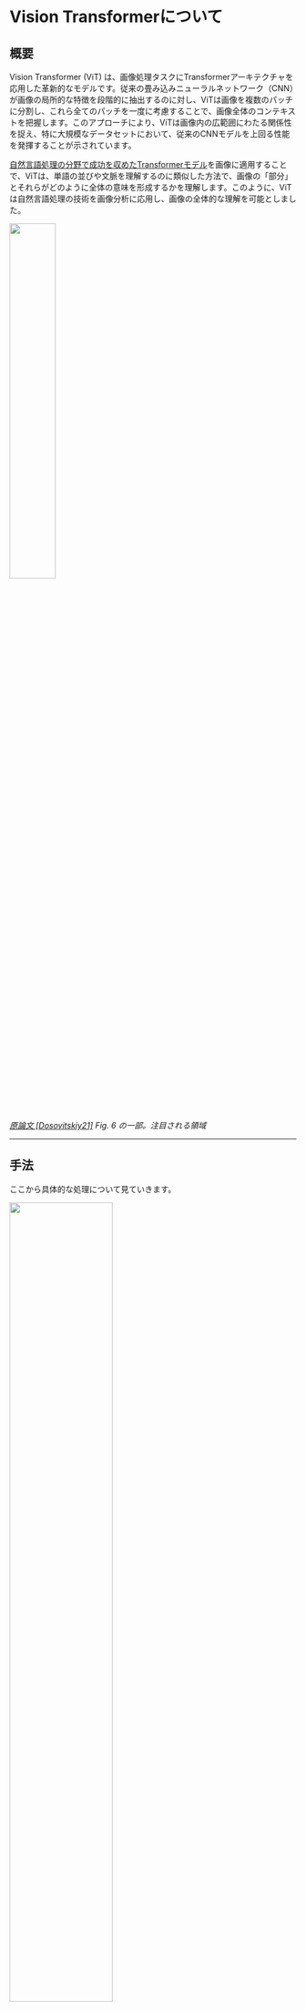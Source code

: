 # Vision Transformerについて

## 概要
Vision Transformer (ViT) は、画像処理タスクにTransformerアーキテクチャを応用した革新的なモデルです。従来の畳み込みニューラルネットワーク（CNN）が画像の局所的な特徴を段階的に抽出するのに対し、ViTは画像を複数のパッチに分割し、これら全てのパッチを一度に考慮することで、画像全体のコンテキストを把握します。このアプローチにより、ViTは画像内の広範囲にわたる関係性を捉え、特に大規模なデータセットにおいて、従来のCNNモデルを上回る性能を発揮することが示されています。

[自然言語処理の分野で成功を収めたTransformerモデル](./mlp.md)を画像に適用することで、ViTは、単語の並びや文脈を理解するのに類似した方法で、画像の「部分」とそれらがどのように全体の意味を形成するかを理解します。このように、ViTは自然言語処理の技術を画像分析に応用し、画像の全体的な理解を可能としました。


<img src="https://github.com/shizoda/education/assets/34496702/819c94b6-355e-43cc-a79c-a6b0a50f02dd" width=40%>

*[原論文 [Dosovitskiy21]](https://openreview.net/forum?id=YicbFdNTTy) Fig. 6 の一部。注目される領域*


*** 

## 手法

ここから具体的な処理について見ていきます。

<img src="https://github.com/shizoda/education/assets/34496702/f4d8612f-66a6-4302-8163-dd5d8d63f27d" width=60%>

*[原論文 [Dosovitskiy21]](https://openreview.net/forum?id=YicbFdNTTy) Fig. 1 の一部。全体構成を表す*

#### 前提

- **入力画像サイズ**: $X \times Y$ ピクセル、チャネル数 $C$ （例: 224x224ピクセル, RGB画像として $C=3$ ）
- **パッチサイズ**: $P \times P$ ピクセル（例: 16x16ピクセル）
- **パッチの数 $(N)$**: $\frac{X}{P} \times \frac{Y}{P}$ （例: $14 \times 14 = 196$）
- **パッチの次元 $(D)$**: モデル固有のパラメータ（例: 512）
- **モデルのヘッド数 $(H)$**: モデル固有のパラメータ（例: 8）

## パッチの準備
ViTでは、入力画像（ $X \times Y$ ピクセル・ $C$ チャネル、例: 224x224ピクセル・3チャネル）を、 $P \times P$ ピクセルのパッチ（例: 16x16ピクセル）に分割して、各パッチを独立した情報の単位として扱います。パッチはフラット化され、全結合層を通じて特定の長さのベクトルに変換されます。

## 位置情報の追加
Transformerは元来、テキストデータを扱うために設計されました。テキストデータで順序があるように、画像のパッチが全体のどの位置にあるのかをモデルが理解するためには、位置情報を明示的に付与する必要があります。ViTでは、各パッチベクトルに位置を表すベクトルを加算します。

位置エンコーディングには
- 固定式（sin/cos関数に基づく）
- 学習可能なエンコーディング
の2種類があります。いずれも、パッチが元の画像のどこにあったかを表す情報を提供します。

## Transformer エンコード

<img src="https://github.com/shizoda/education/assets/34496702/f077090b-f69b-484a-b448-c2d9bd1a5891" width=20%>

*[原論文 [Dosovitskiy21]](https://openreview.net/forum?id=YicbFdNTTy) Fig. 1 の一部。Transformer エンコーダの構成*

### 前提

#### Self-Attention
自然言語処理で提案された Self-Attention は、ここでは各パッチが他の全パッチとどのように関連しているかを計算し、その情報を基に新たな特徴表現を生成します。

#### Multi-Head Attention
Multi-Head Attention では、各パッチに対して複数の「Attentionヘッド」を用いて処理を行います。これにより、モデルは画像の異なる部分から異なる種類の情報を同時に抽出することができます。Multi-Head Attention の主な目的は、画像の異なる特徴やパターンを複数の「視点」から捉えることです。

### Attention ヘッドごとの処理

#### Query, Key, Valueの生成
入力された特徴量ベクトル（ $D$ 次元、例: 512次元）は、各Headごとに独立した全結合層を通じて、Query(Q)、Key(K)、Value(V)に変換されます。これらのベクトルは、Attentionの計算に不可欠です。各全結合層は入力（ $D$ 次元）から、出力サイズが（ $D/H$ 次元、例では $512/8=64$ 次元）のベクトルを生成します。

### Attentionスコアの計算
各Queryベクトルに対して、全パッチから得たKeyベクトルとの内積を計算し、結果としてパッチの数 （ $N$ 個） と同数の「Attentionスコア」を求めます（例: 196パッチの場合、196個のスコアがそれぞれのQueryに対して計算されます）。このAttentionスコアは、各要素が他の要素にどれだけ注目すべきかを示します。内積はベクトル間の「近さ」を数値化する一つの方法であり、この場合はあるパッチのQueryが、他の全パッチのKeyとどれだけ「近い」か、すなわちどれだけ関連があるかを示します。

内積は2つのベクトルがどれだけ同じ方向を向いているかを示す指標です。 $ \mathbf{Q} \cdot \mathbf{K} $ などと書かれ、内積の値が大きいほど 2 つのベクトルが似た方向を持つことを意味します。ViT では、あるパッチのQueryが、他のパッチのKeyとどれだけ関連しているかを示します。

### Softmaxによる正規化
スケーリングされたAttentionスコアにSoftmax関数を適用し、正規化されたAttentionの重みを得ます。この処理により、各Queryに対して計算されたスコアが0から1の間の値に変換され、全スコアの合計が1になります。これにより、各Keyに対するQueryの関心度が確率として表現されます。

- **Softmax関数とは**: 一連の数値を正規化して確率分布に変換する関数です。式で表すと $ \text{Softmax}(\mathbf{x})_i = \frac{e^{x_i}}{\sum_j e^{x_j}} $ となります。これにより各Attentionスコアを確率の形に変換し、特定のQueryに対する全Keyの関連度として用います。

### Attention を重みとした Value の和
得られたAttentionの重みを、全てのパッチから得たValueそれぞれに適用し、重み付け和を計算します。あるパッチのQueryについて、全パッチからのValueの加重平均によって特徴表現が作られます。この特徴表現は、各AttentionヘッドにおけるValueと同じサイズ（$D/H$ 次元）をもちます。例での $D=512$, $H=8$ の場合、各出力ベクトルのサイズは 64 次元となります。。

### 全 Head からの特徴表現の結合

Multi-Head Attentionの各ヘッドから出てくる $D/H$ 次元（例では64次元）のベクトルを結合（concatenate）すると、最終的 $D$ 次元（例では 512 次元）のベクトルとなります。

## タスクへの利用
Transformerエンコードにより得られた出力ベクトル（ $D$ 次元、例: 512次元）は、画像分類や物体検出といった各種のタスクに使用できます。このようにして、ViT は画像に含まれる複雑な情報を効果的に活用し、様々な視覚タスクにおいて高い性能を発揮することができます。
